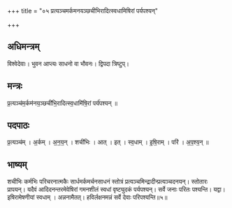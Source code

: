 +++
title = "०५ प्रत्यञ्चमर्कमनयञ्छचीभिरादित्स्वधामिषिरां पर्यपश्यन्"

+++
## अधिमन्त्रम्
विश्वेदेवाः। भुवन आप्त्यः साधनो वा भौवनः। द्विपदा त्रिष्टुप्।

## मन्त्रः
प्र॒त्यञ्च॑म॒र्कम॑नय॒ञ्छची॑भि॒रादित्स्व॒धामि॑षि॒रां पर्य॑पश्यन् ॥

## पदपाठः
प्र॒त्यञ्च॑म् । अ॒र्कम् । अ॒न॒य॒न् । शची॑भिः । आत् । इत् । स्व॒धाम् । इ॒षि॒राम् । परि॑ । अ॒प॒श्य॒न् ॥

## भाष्यम्
शचीभिः कर्मभिः परिचरनात्मकैः सार्धमर्कमर्चनसाधनं स्तोत्रं प्रत्यञ्चमिन्द्रादीन्प्रत्यञ्चदनयन्। स्तोतारः प्रापयन्। यदैवं आदिदनन्तरमेवेषिरां गमनशीलं स्वधां वृष्ट्युदकं पर्यपश्यन्। सर्वे जनाः परितः पश्यन्ति। यद्वा। इषिरामेषणीयां स्वधाम् । अन्ननामैतत्। हविर्लक्षनमन्नं सर्वे देवाः परिपश्यन्ति॥५॥